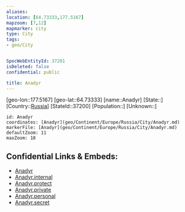 ```yaml
---
aliases: 
location: [64.73333,177.5167]
mapzoom: [7,12] 
mapmarker: city 
type: City
tags:
- geo/City


SpocWebEntityId: 37201
isDeleted: false
confidential: public

title: Anadyr
---
```

[geo-lon::177.5167]
[geo-lat::64.73333]
[name::Anadyr]
[State::]
[Country::[Russia](geo/Continent/Europe/Russia.md)]
[StateId::37200]
[Population::]
[Unknown::]


```leaflet
id: Anadyr
coordinates: [Anadyr](geo/Continent/Europe/Russia/City/Anadyr.md)
markerFile: [Anadyr](geo/Continent/Europe/Russia/City/Anadyr.md)
defaultZoom: 11 
maxZoom: 18
```


## Confidential Links & Embeds: 
- [Anadyr](../../../../../../_public/geo/Continent/Europe/Russia/City/Anadyr.md) 
- [Anadyr.internal](../../../../../../_internal/geo/Continent/Europe/Russia/City/Anadyr.internal.md) 
- [Anadyr.protect](../../../../../../_protect/geo/Continent/Europe/Russia/City/Anadyr.protect.md) 
- [Anadyr.private](../../../../../../_private/geo/Continent/Europe/Russia/City/Anadyr.private.md) 
- [Anadyr.personal](../../../../../../_personal/geo/Continent/Europe/Russia/City/Anadyr.personal.md) 
- [Anadyr.secret](../../../../../../_secret/geo/Continent/Europe/Russia/City/Anadyr.secret.md) 
